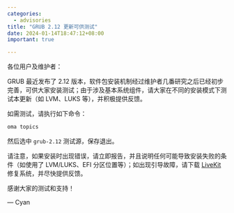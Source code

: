 ```yaml
---
categories:
  - advisories
title: "GRUB 2.12 更新可供测试"
date: 2024-01-14T18:47:12+08:00
important: true

---
```


各位用户及维护者：

GRUB 最近发布了 2.12 版本，软件包安装机制经过维护者几番研究之后已经初步完善，可供大家安装测试；由于涉及基本系统组件，请大家在不同的安装模式下测试本更新（如 LVM、LUKS 等），并积极提供反馈。

如需测试，请执行如下命令：

```sh
oma topics
```

然后选中 `grub-2.12` 测试源，保存退出。

请注意，如果安装时出现错误，请立即报告，并且说明任何可能导致安装失败的条件（如使用了 LVM/LUKS、EFI 分区位置等）；如出现引导故障，请下载 [LiveKit](https://aosc.io/zh-cn/downloads) 修复系统，并尽快提供反馈。

感谢大家的测试和支持！

— Cyan
